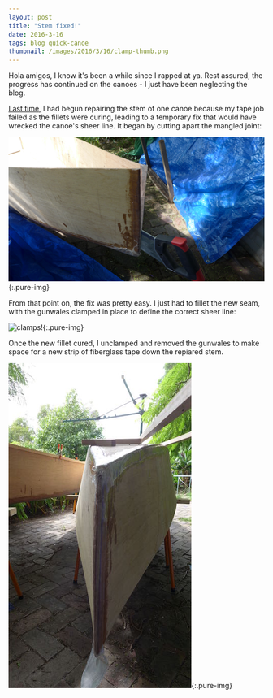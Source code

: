 ```yaml
---
layout: post
title: "Stem fixed!"
date: 2016-3-16
tags: blog quick-canoe
thumbnail: /images/2016/3/16/clamp-thumb.png
---
```


Hola amigos, I know it's been a while since I rapped at ya. Rest assured, the progress has continued on the canoes - I just have been neglecting the blog.

[Last time](/blog/2016/1/repairs/), I had begun repairing the stem of one canoe because my tape job failed as the fillets were curing, leading to a temporary fix that would have wrecked the canoe's sheer line. It began by cutting apart the mangled joint:

![Cut-2](/images/2016/1/30/cut-2.png){:.pure-img}

From that point on, the fix was pretty easy. I just had to fillet the new seam, with the gunwales clamped in place to define the correct sheer line:

![clamps!](/images/2016/3/16/clamp.png){:.pure-img}

Once the new fillet cured, I unclamped and removed the gunwales to make space for a new strip of fiberglass tape down the repiared stem.

![Cut-2](/images/2016/3/16/glassed.png){:.pure-img}